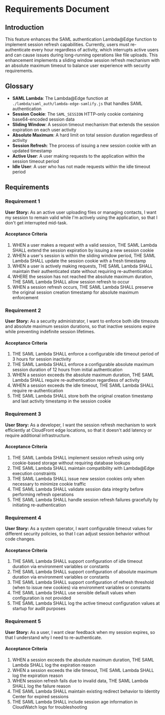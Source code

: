 # Requirements Document

## Introduction

This feature enhances the SAML authentication Lambda@Edge function to implement session refresh capabilities. Currently, users must re-authenticate every hour regardless of activity, which interrupts active users and can cause issues during long-running operations like file uploads. This enhancement implements a sliding window session refresh mechanism with an absolute maximum timeout to balance user experience with security requirements.

## Glossary

- **SAML Lambda**: The Lambda@Edge function at `./lambda/saml_auth/lambda-edge-samlify.js` that handles SAML authentication
- **Session Cookie**: The `SAML_SESSION` HTTP-only cookie containing base64-encoded session data
- **Sliding Window**: A session timeout mechanism that extends the session expiration on each user activity
- **Absolute Maximum**: A hard limit on total session duration regardless of activity
- **Session Refresh**: The process of issuing a new session cookie with an updated timestamp
- **Active User**: A user making requests to the application within the session timeout period
- **Idle User**: A user who has not made requests within the idle timeout period

## Requirements

### Requirement 1

**User Story:** As an active user uploading files or managing contacts, I want my session to remain valid while I'm actively using the application, so that I don't get interrupted mid-task.

#### Acceptance Criteria

1. WHEN a user makes a request with a valid session, THE SAML Lambda SHALL extend the session expiration by issuing a new session cookie
2. WHEN a user's session is within the sliding window period, THE SAML Lambda SHALL update the session cookie with a fresh timestamp
3. WHEN a user is actively making requests, THE SAML Lambda SHALL maintain their authenticated state without requiring re-authentication
4. WHERE the session has not reached the absolute maximum duration, THE SAML Lambda SHALL allow session refresh to occur
5. WHEN a session refresh occurs, THE SAML Lambda SHALL preserve the original session creation timestamp for absolute maximum enforcement

### Requirement 2

**User Story:** As a security administrator, I want to enforce both idle timeouts and absolute maximum session durations, so that inactive sessions expire while preventing indefinite session lifetimes.

#### Acceptance Criteria

1. THE SAML Lambda SHALL enforce a configurable idle timeout period of 3 hours for session inactivity
2. THE SAML Lambda SHALL enforce a configurable absolute maximum session duration of 12 hours from initial authentication
3. WHEN a session exceeds the absolute maximum duration, THE SAML Lambda SHALL require re-authentication regardless of activity
4. WHEN a session exceeds the idle timeout, THE SAML Lambda SHALL require re-authentication
5. THE SAML Lambda SHALL store both the original creation timestamp and last activity timestamp in the session cookie

### Requirement 3

**User Story:** As a developer, I want the session refresh mechanism to work efficiently at CloudFront edge locations, so that it doesn't add latency or require additional infrastructure.

#### Acceptance Criteria

1. THE SAML Lambda SHALL implement session refresh using only cookie-based storage without requiring database lookups
2. THE SAML Lambda SHALL maintain compatibility with Lambda@Edge execution constraints
3. THE SAML Lambda SHALL issue new session cookies only when necessary to minimize cookie traffic
4. THE SAML Lambda SHALL validate session data integrity before performing refresh operations
5. THE SAML Lambda SHALL handle session refresh failures gracefully by initiating re-authentication

### Requirement 4

**User Story:** As a system operator, I want configurable timeout values for different security policies, so that I can adjust session behavior without code changes.

#### Acceptance Criteria

1. THE SAML Lambda SHALL support configuration of idle timeout duration via environment variables or constants
2. THE SAML Lambda SHALL support configuration of absolute maximum duration via environment variables or constants
3. THE SAML Lambda SHALL support configuration of refresh threshold (when to issue new cookies) via environment variables or constants
4. THE SAML Lambda SHALL use sensible default values when configuration is not provided
5. THE SAML Lambda SHALL log the active timeout configuration values at startup for audit purposes

### Requirement 5

**User Story:** As a user, I want clear feedback when my session expires, so that I understand why I need to re-authenticate.

#### Acceptance Criteria

1. WHEN a session exceeds the absolute maximum duration, THE SAML Lambda SHALL log the expiration reason
2. WHEN a session exceeds the idle timeout, THE SAML Lambda SHALL log the expiration reason
3. WHEN session refresh fails due to invalid data, THE SAML Lambda SHALL log the failure reason
4. THE SAML Lambda SHALL maintain existing redirect behavior to Identity Center for expired sessions
5. THE SAML Lambda SHALL include session age information in CloudWatch logs for troubleshooting
